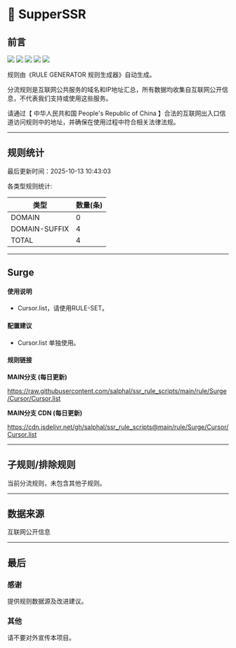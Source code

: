 # 🧸 SupperSSR

## 前言

![](https://shields.io/badge/-移除重复规则-ff69b4) ![](https://shields.io/badge/-DOMAIN与DOMAIN--SUFFIX合并-green) ![](https://shields.io/badge/-DOMAIN--SUFFIX间合并-critical) ![](https://shields.io/badge/-DOMAIN--SUFFIX与DOMAIN--KEYWORD合并-blue) ![](https://shields.io/badge/-IP--CIDR(6)合并-blueviolet)

规则由《RULE GENERATOR 规则生成器》自动生成。

分流规则是互联网公共服务的域名和IP地址汇总，所有数据均收集自互联网公开信息，不代表我们支持或使用这些服务。

请通过【 中华人民共和国 People's Republic of China 】合法的互联网出入口信道访问规则中的地址，并确保在使用过程中符合相关法律法规。


---


## 规则统计


最后更新时间：2025-10-13 10:43:03

各类型规则统计:

| 类型            | 数量(条) |
|---------------|-------|
| DOMAIN        | 0     |
| DOMAIN-SUFFIX | 4     |
| TOTAL         | 4     |




---


## Surge

#### 使用说明
- Cursor.list，请使用RULE-SET。

#### 配置建议
- Cursor.list 单独使用。

#### 规则链接
**MAIN分支 (每日更新)**


https://raw.githubusercontent.com/salphal/ssr_rule_scripts/main/rule/Surge/Cursor/Cursor.list

**MAIN分支 CDN (每日更新)**

https://cdn.jsdelivr.net/gh/salphal/ssr_rule_scripts@main/rule/Surge/Cursor/Cursor.list


---


## 子规则/排除规则

当前分流规则，未包含其他子规则。


---


## 数据来源

互联网公开信息


---


## 最后

### 感谢

提供规则数据源及改进建议。

### 其他

请不要对外宣传本项目。
